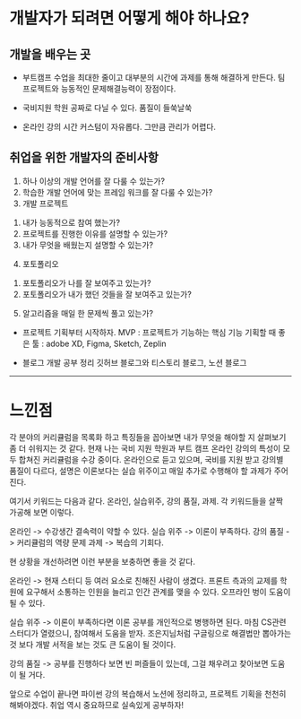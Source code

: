 # 개발자가 되려면 어떻게 해야 하나요?

## 개발을 배우는 곳

* 부트캠프
수업을 최대한 줄이고 대부분의 시간에 과제를 통해 해결하게 만든다.
팀 프로젝트와 능동적인 문제해결능력이 장점이다.

* 국비지원 학원
공짜로 다닐 수 있다.
품질이 들쑥날쑥

* 온라인 강의
시간 커스텀이 자유롭다.
그만큼 관리가 어렵다.

## 취업을 위한 개발자의 준비사항

1. 하나 이상의 개발 언어를 잘 다룰 수 있는가?
2. 학습한 개발 언어에 맞는 프레임 워크를 잘 다룰 수 있는가?
3. 개발 프로젝트 
1) 내가 능동적으로 참여 했는가?
2) 프로젝트를 진행한 이유를 설명할 수 있는가?
3) 내가 무엇을 배웠는지 설명할 수 있는가?
4. 포토폴리오
1) 포토폴리오가 나를 잘 보여주고 있는가?
2) 포토폴리오가 내가 했던 것들을 잘 보여주고 있는가?
5. 알고리즘을 매일 한 문제씩 풀고 있는가?

* 프로젝트
기획부터 시작하자.
MVP : 프로젝트가 기능하는 핵심 기능
기획할 때 좋은 툴 : adobe XD, Figma, Sketch, Zeplin

* 블로그
개발 공부 정리
깃허브 블로그와 티스토리 블로그, 노션 블로그

---

# 느낀점

각 분야의 커리큘럼을 목록화 하고 특징들을 꼽아보면 내가 무엇을 해야할 지 살펴보기 좀 더 쉬워지는 것 같다.
현재 나는 국비 지원 학원과 부트 캠프 온라인 강의의 특성이 모두 합쳐진 커리큘럼을 수강 중이다.
온라인으로 듣고 있으며, 국비를 지원 받고 강의별 품질이 다르다, 
설명은 이론보다는 실습 위주이고 매일 추가로 수행해야 할 과제가 주어진다.

여기서 키워드는 다음과 같다.
온라인, 실습위주, 강의 품질, 과제. 
각 키워드들을 살짝 가공해 보면 이렇다.

온라인 -> 수강생간 결속력이 약할 수 있다.
실습 위주 -> 이론이 부족하다.
강의 품질 -> 커리큘럼의 역량 문제
과제 -> 복습의 기회다.

현 상황을 개선하려면 이런 부분을 보충하면 좋을 것 같다.

온라인 -> 현재 스터디 등 여러 요소로 친해진 사람이 생겼다. 
프론트 측과의 교제를 학원에 요구해서 소통하는 인원을 늘리고
인간 관계를 맺을 수 있다. 오프라인 벙이 도움이 될 수 있다.

실습 위주 -> 이론이 부족하다면 이론 공부를 개인적으로 병행하면 된다.
마침 CS관련 스터디가 열렸으니, 참여해서 도움을 받자.
조은지님처럼 구글링으로 해결법만 뽑아가는 것 보다
개발 서적을 보는 것도 큰 도움이 될 것이다.

강의 품질 -> 공부를 진행하다 보면 빈 퍼즐들이 있는데, 그걸 채우려고 찾아보면 도움이 될 거다.

앞으로 수업이 끝나면
파이썬 강의 복습해서 노션에 정리하고, 프로젝트 기획을 천천히 해봐야겠다.
취업 역시 중요하므로 실속있게 공부하자!